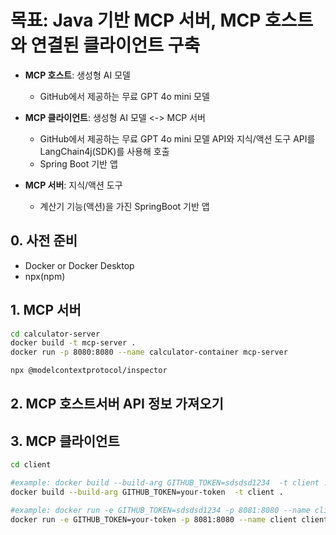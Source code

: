 # 목표: Java 기반 MCP 서버, MCP 호스트와 연결된 클라이언트 구축  
  
- **MCP 호스트**: 생성형 AI 모델  
    - GitHub에서 제공하는 무료 GPT 4o mini 모델
        
- **MCP 클라이언트**: 생성형 AI 모델 <-> MCP 서버  
    - GitHub에서 제공하는 무료 GPT 4o mini 모델 API와 지식/액션 도구 API를 LangChain4j(SDK)를 사용해 호출
    - Spring Boot 기반 앱
        
- **MCP 서버**: 지식/액션 도구
    - 계산기 기능(액션)을 가진 SpringBoot 기반 앱
 
        

## 0. 사전 준비
- Docker or Docker Desktop
- npx(npm)

  
## 1. MCP 서버
```bash
cd calculator-server
docker build -t mcp-server .
docker run -p 8080:8080 --name calculator-container mcp-server
```
```bash
npx @modelcontextprotocol/inspector
```

## 2. MCP 호스트서버 API 정보 가져오기



## 3. MCP 클라이언트
```bash
cd client

#example: docker build --build-arg GITHUB_TOKEN=sdsdsd1234  -t client .
docker build --build-arg GITHUB_TOKEN=your-token  -t client .

#example: docker run -e GITHUB_TOKEN=sdsdsd1234 -p 8081:8080 --name client client
docker run -e GITHUB_TOKEN=your-token -p 8081:8080 --name client client
```
